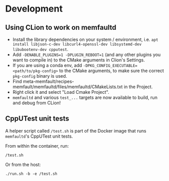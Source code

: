 # Development

## Using CLion to work on memfaultd

- Install the library dependencies on your system / environment, i.e.
  `apt install libjson-c-dev libcurl4-openssl-dev libsystemd-dev libubootenv-dev cpputest`.
- Add `-DENABLE_PLUGINS=1 -DPLUGIN_REBOOT=1` (and any other plugins you want to
  compile in) to the CMake arguments in Clion's Settings.
- If you are using a conda env, add
  `-DPKG_CONFIG_EXECUTABLE=<path/to/pkg-config>` to the CMake arguments, to make
  sure the correct `pkg-config` binary is used.
- Find meta-memfault/recipes-memfault/memfaultd/files/memfaultd/CMakeLists.txt
  in the Project.
- Right click it and select "Load Cmake Project".
- `memfaultd` and various `test_...` targets are now available to build, run and
  debug from CLion!

## CppUTest unit tests

A helper script called `/test.sh` is part of the Docker image that runs
`memfaultd`'s CppUTest unit tests.

From within the container, run:

```console
/test.sh
```

Or from the host:

```console
./run.sh -b -e /test.sh
```
